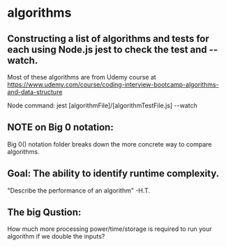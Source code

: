 # algorithms

## Constructing a list of algorithms and tests for each using Node.js jest to check the test and --watch.

Most of these algorithms are from Udemy course at https://www.udemy.com/course/coding-interview-bootcamp-algorithms-and-data-structure

Node command:
jest [algorithmFile]/[algorithmTestFile.js] --watch

## NOTE on Big 0 notation:
Big 0() notation folder breaks down the more concrete way to compare algorithms. 

## Goal: The ability to identify runtime complexity.

"Describe the performance of an algorithm" -H.T.

## The big Qustion: 
How much more processing power/time/storage is required to run your algorithm if we double the inputs?

